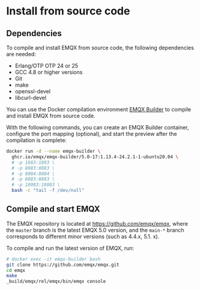 # Install from source code

## Dependencies

To compile and install EMQX from source code, the following dependencies are needed: 

- Erlang/OTP OTP 24 or 25 
- GCC 4.8 or higher versions
- Git
- make
- openssl-devel
- libcurl-devel

You can use the Docker compilation environment [EMQX Builder](https://github.com/emqx/emqx-builder) to compile and install EMQX from source code.

With the following commands, you can create an EMQX Builder container, configure the port mapping (optional), and start the preview after the compilation is complete:

```bash
docker run -d --name emqx-builder \
  ghcr.io/emqx/emqx-builder/5.0-17:1.13.4-24.2.1-1-ubuntu20.04 \
  # -p 1883:1883 \
  # -p 8083:8083 \
  # -p 8084:8084 \
  # -p 8883:8883 \
  # -p 18083:18083 \
  bash -c "tail -f /dev/null"
```

## Compile and start EMQX

The EMQX repository is located at <https://github.com/emqx/emqx>, where the `master` branch is the latest EMQX 5.0 version, and the `main-*` branch corresponds to different minor versions (such as 4.4.x, 5.1. x).

To compile and run the latest version of EMQX, run: 

```bash
# docker exec -it emqx-builder bash
git clone https://github.com/emqx/emqx.git
cd emqx
make
_build/emqx/rel/emqx/bin/emqx console
```
